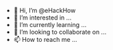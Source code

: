 - 👋 Hi, I’m @eHackHow
- 👀 I’m interested in ...
- 🌱 I’m currently learning ...
- 💞️ I’m looking to collaborate on ...
- 📫 How to reach me ...

<!---
eHackHow/eHackHow is a ✨ special ✨ repository because its `README.md` (this file) appears on your GitHub profile.
You can click the Preview link to take a look at your changes.
--->
